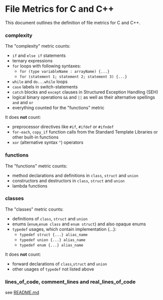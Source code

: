 # File Metrics for C and C++

This document outlines the definition of file metrics for C and C++.

### complexity

The "complexity" metric counts:

-   `if` and `else if` statements
-   ternary expressions
-   `for` loops with following syntaxes:
    -   `for (type variableName : arrayName) {...}`
    -   `for (statement 1; statement 2; statement 3) {...}`
-   `while` and `do...while` loops
-   `case` labels in switch-statements
-   `catch` blocks and `except` clauses in Structured Exception Handling (SEH)
-   logical binary operations `&&` and `||` as well as their alternative spellings `and` and `or`
-   everything counted for the "functions" metric

It does **not** count:

-   preprocessor directives like `#if`, `#ifdef` or `#ifndef`
-   `for-each`, `copy_if` function calls from the Standard Template Libraries or other built-in functions
-   `xor` (alternative syntax `^`) operators

### functions

The "functions" metric counts:

-   method declarations and definitions in `class`, `struct` and `union`
-   constructors and destructors in `class`, `struct` and `union`
-   lambda functions

### classes

The "classes" metric counts:

-   definitions of `class`, `struct` and `union`
-   enums (`enum`,`enum class` and `enum struct`) and also opaque enums
-   `typedef` usages, which contain implementation {...}:
    -   `typedef struct {...} alias_name`
    -   `typedef union {...} alias_name`
    -   `typedef enum {...} alias_name`

It does **not** count:

-   forward declarations of `class`,`struct` and `union`
-   other usages of `typedef` not listed above

### lines_of_code, comment_lines and real_lines_of_code

see [README.md](README.md)
